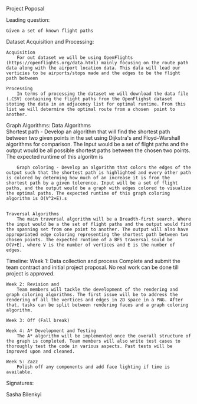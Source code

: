 Project Poposal

Leading question:

    Given a set of known flight paths

Dataset Acquisition and Processing:

    Acquisition
        For out dataset we will be using OpenFlights (https://openflights.org/data.html) mainly focusing on the route path data along with the airport location data. This data will lead our verticies to be airports/stops made and the edges to be the flight path between 

    Processing
        In terms of processing the dataset we will download the data file (.CSV) containing the flight paths from the OpenFlighst dataset stoting the data in an adjacency list for optimal runtime. From this list we will determine the optimal route from a chosen  point to another.

Graph Algorithms:
    Data Algorithms           
        Shortest path - Develop an algorithm that will find the shortest path between two given points in the set using Dijkstra's and Floyd–Warshall algorithms for comparison. The Input would be a set of flight paths and the output would be all possible shortest paths between the chosen two points. The expected runtime of this algoritm is
        
        Graph coloring - Develop an algorithm that colors the edges of the output such that the shortest path is highlighted and every other path is colored by determing how much of an increase it is from the shortest path by a given tolerence. Input will be a set of flight paths, and the output would be a graph with edges colored to visualize the optimal paths. The expected runtime of this graph coloring algorithm is O(V^2+E).s


    Traversal Algorithms
        The main traversal algorithm will be a Breadth-first search. Where the input would be a the set of flight paths and the output would find the spanning set from one point to another. The output will also have appropriated edge coloring representing the shortest path between two chosen points. The expected runtime of a BFS traversal sould be O(V+E), where V is the number of vertices and E is the number of edges.



Timeline:
    Week 1: Data collection and process
        Complete and submit the team contract and initial project proposal. No real work can be done till project is approved.
 
    Week 2: Revision and 
       	Team members will tackle the development of the rendering and graph coloring algorithms. The first issue will be to address the rendering of all the vertices and edges in 2D space in a PNG. After that, tasks can be split between rendering faces and a graph coloring algorithm.
 
    Week 3: Off (Fall break)
 
    Week 4: A* Development and Testing
       	The A* algorithm will be implemented once the overall structure of the graph is completed. Team members will also write test cases to thoroughly test the code in various aspects. Past tests will be improved upon and cleaned.
 
    Week 5: Zazz
       	Polish off any components and add face lighting if time is available.


Signatures:

Sasha Bilenkyi
